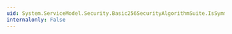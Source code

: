 ```yaml
---
uid: System.ServiceModel.Security.Basic256SecurityAlgorithmSuite.IsSymmetricKeyLengthSupported(System.Int32)
internalonly: False
---
```

